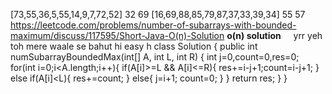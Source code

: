 [73,55,36,5,55,14,9,7,72,52]
32
69
[16,69,88,85,79,87,37,33,39,34]
55
57
https://leetcode.com/problems/number-of-subarrays-with-bounded-maximum/discuss/117595/Short-Java-O(n)-Solution
**o(n) solution**      yrr yeh toh mere waale se bahut hi easy h
class Solution {
public int numSubarrayBoundedMax(int[] A, int L, int R) {
int j=0,count=0,res=0;
for(int i=0;i<A.length;i++){
if(A[i]>=L && A[i]<=R){
res+=i-j+1;count=i-j+1;
}
else if(A[i]<L){
res+=count;
}
else{
j=i+1;
count=0;
}
}
return res;
}
}